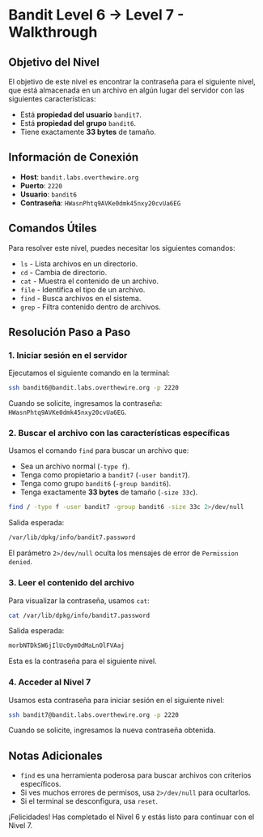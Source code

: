 # Bandit Level 6 → Level 7 - Walkthrough

## Objetivo del Nivel

El objetivo de este nivel es encontrar la contraseña para el siguiente nivel, que está almacenada en un archivo en algún lugar del servidor con las siguientes características:

- Está **propiedad del usuario** `bandit7`.
- Está **propiedad del grupo** `bandit6`.
- Tiene exactamente **33 bytes** de tamaño.

## Información de Conexión

- **Host**: `bandit.labs.overthewire.org`
- **Puerto**: `2220`
- **Usuario**: `bandit6`
- **Contraseña**: `HWasnPhtq9AVKe0dmk45nxy20cvUa6EG`

## Comandos Útiles

Para resolver este nivel, puedes necesitar los siguientes comandos:

- `ls` - Lista archivos en un directorio.
- `cd` - Cambia de directorio.
- `cat` - Muestra el contenido de un archivo.
- `file` - Identifica el tipo de un archivo.
- `find` - Busca archivos en el sistema.
- `grep` - Filtra contenido dentro de archivos.

## Resolución Paso a Paso

### 1. Iniciar sesión en el servidor

Ejecutamos el siguiente comando en la terminal:

```sh
ssh bandit6@bandit.labs.overthewire.org -p 2220
```

Cuando se solicite, ingresamos la contraseña: `HWasnPhtq9AVKe0dmk45nxy20cvUa6EG`.

### 2. Buscar el archivo con las características específicas

Usamos el comando `find` para buscar un archivo que:
- Sea un archivo normal (`-type f`).
- Tenga como propietario a `bandit7` (`-user bandit7`).
- Tenga como grupo `bandit6` (`-group bandit6`).
- Tenga exactamente **33 bytes** de tamaño (`-size 33c`).

```sh
find / -type f -user bandit7 -group bandit6 -size 33c 2>/dev/null
```

Salida esperada:

```sh
/var/lib/dpkg/info/bandit7.password
```

El parámetro `2>/dev/null` oculta los mensajes de error de `Permission denied`.

### 3. Leer el contenido del archivo

Para visualizar la contraseña, usamos `cat`:

```sh
cat /var/lib/dpkg/info/bandit7.password
```

Salida esperada:

```sh
morbNTDkSW6jIlUc0ymOdMaLnOlFVAaj
```

Esta es la contraseña para el siguiente nivel.

### 4. Acceder al Nivel 7

Usamos esta contraseña para iniciar sesión en el siguiente nivel:

```sh
ssh bandit7@bandit.labs.overthewire.org -p 2220
```

Cuando se solicite, ingresamos la nueva contraseña obtenida.

## Notas Adicionales

- `find` es una herramienta poderosa para buscar archivos con criterios específicos.
- Si ves muchos errores de permisos, usa `2>/dev/null` para ocultarlos.
- Si el terminal se desconfigura, usa `reset`.

¡Felicidades! Has completado el Nivel 6 y estás listo para continuar con el Nivel 7.

